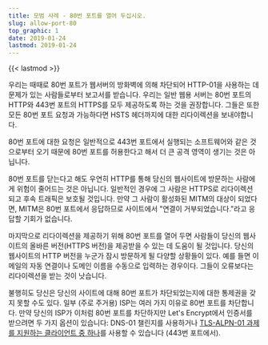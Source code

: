 ```yaml
---
title: 모범 사례 - 80번 포트를 열어 두십시오.
slug: allow-port-80
top_graphic: 1
date: 2019-01-24
lastmod: 2019-01-24
---
```


{{< lastmod >}}

우리는 때때로 80번 포트가 웹서버의 방화벽에 의해 차단되어 HTTP-01을 사용하는 데 문제가 있는 사람들로부터 보고서를 받습니다. 우리는 일반 웹용 서버는 80번 포트의 HTTP와 443번 포트의 HTTPS를 모두 제공하도록 하는 것을 권장합니다. 그들은 또한 모든 80번 포트 요청과 가능하다면 HSTS 헤더까지에 대한 리다이렉션을 보내야합니다.

80번 포트에 대한 요청은 일반적으로 443번 포트에서 실행되는 소프트웨어와 같은 것으로부터 오기 때문에 80번 포트를 허용한다고 해서 더 큰 공격 영역이 생기는 것은 아닙니다.

80번 포트를 닫는다고 해도 우연히 HTTP를 통해 당신의 웹사이트에 방문하는 사람에게 위험이 줄어드는 것은 아닙니다. 일반적인 경우에 그 사람은 HTTPS로 리다이렉션 되고 후속 트래픽은 보호될 것입니다. 만약 그 사람이 활성화된 MITM의 대상이 되었다면, MITM은 80번 포트에서 응답하므로 사이트에서 "연결이 거부되었습니다."라고 응답할 기회가 없습니다.

마지막으로 리다이렉션을 제공하기 위해 80번 포트를 열어 두면 사람들이 당신의 웹사이트의 올바른 버전(HTTPS 버전)을 제공받을 수 있는 데 도움이 될 것입니다. 당신의 웹사이트의 HTTP 버전을 누군가 잠시 방문하게 될 다양할 상황들이 있다. 예를 들면 이메일의 자동 연결이나 도메인 이름을 수동으로 입력하는 경우이다. 그들이 오류보다는 리다이렉션을 받는 것이 낫습니다.

불행히도 당신은 당신의 사이트에 대해 80번 포트가 차단되었는지에 대한 통제권을 갖지 못할 수도 있다. 일부 (주로 주거용) ISP는 여러 가지 이유로 80번 포트를 차단합니다. 만약 당신의 ISP가 이처럼 80번 포트를 차단하지만 Let's Encrypt에서 인증서를 받으려면 두 가지 옵션이 있습니다: DNS-01 챌린지를 사용하거나 [TLS-ALPN-01 과제를 지원하는 클라이언트 중 하나](https://community.letsencrypt.org/t/which-client-support-tls-alpn-challenge/75859/2)를 사용할 수 있습니다 (443번 포트에서).
